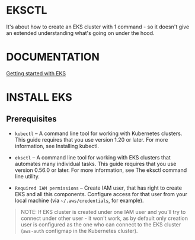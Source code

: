 # EKSCTL
It's about how to create an EKS cluster with 1 command - so it doesn't give an extended understanding what's going on under the hood.

# DOCUMENTATION

[Getting started with EKS](https://docs.aws.amazon.com/eks/latest/userguide/getting-started-eksctl.html)

# INSTALL EKS

## Prerequisites

- `kubectl` – A command line tool for working with Kubernetes clusters. This guide requires that you use version 1.20 or later. For more information, see Installing kubectl.

- `eksctl` – A command line tool for working with EKS clusters that automates many individual tasks. This guide requires that you use version 0.56.0 or later. For more information, see The eksctl command line utility.

- `Required IAM permissions` – Create IAM user, that has right to create EKS and all this components. Configure access for that user from your local machine (via `~/.aws/credentials`, for example).

> NOTE: If EKS cluster is created under one IAM user and you'll try to connect under other user - it won't work, as by default only creation user is configured as the one who can connect to the EKS cluster (`aws-auth` configmap in the Kubernetes cluster).
